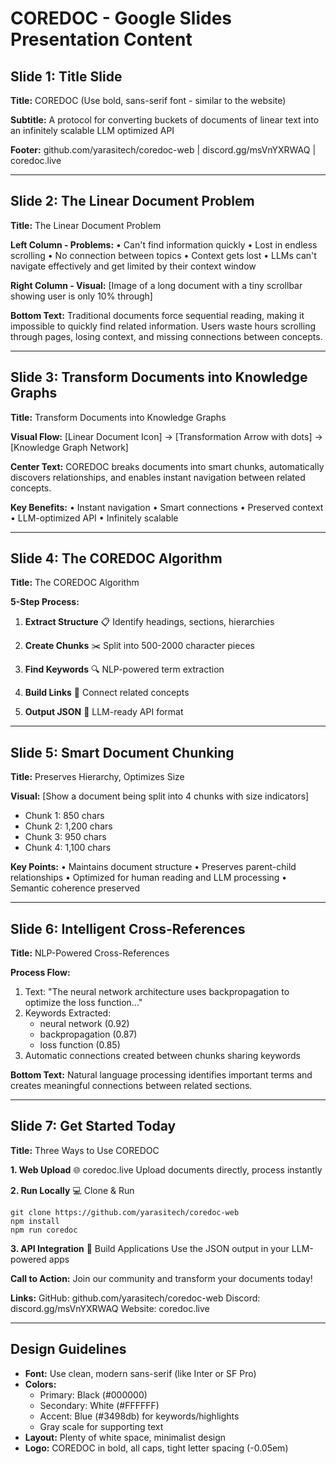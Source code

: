 # COREDOC - Google Slides Presentation Content

## Slide 1: Title Slide

**Title:** COREDOC
(Use bold, sans-serif font - similar to the website)

**Subtitle:** A protocol for converting buckets of documents of linear text into an infinitely scalable LLM optimized API

**Footer:**
github.com/yarasitech/coredoc-web | discord.gg/msVnYXRWAQ | coredoc.live

---

## Slide 2: The Linear Document Problem

**Title:** The Linear Document Problem

**Left Column - Problems:**
• Can't find information quickly
• Lost in endless scrolling
• No connection between topics
• Context gets lost
• LLMs can't navigate effectively and get limited by their context window

**Right Column - Visual:**
[Image of a long document with a tiny scrollbar showing user is only 10% through]

**Bottom Text:**
Traditional documents force sequential reading, making it impossible to quickly find related information. Users waste hours scrolling through pages, losing context, and missing connections between concepts.

---

## Slide 3: Transform Documents into Knowledge Graphs

**Title:** Transform Documents into Knowledge Graphs

**Visual Flow:**
[Linear Document Icon] → [Transformation Arrow with dots] → [Knowledge Graph Network]

**Center Text:**
COREDOC breaks documents into smart chunks, automatically discovers relationships, and enables instant navigation between related concepts.

**Key Benefits:**
• Instant navigation
• Smart connections
• Preserved context
• LLM-optimized API
• Infinitely scalable

---

## Slide 4: The COREDOC Algorithm

**Title:** The COREDOC Algorithm

**5-Step Process:**

1. **Extract Structure** 📋
   Identify headings, sections, hierarchies

2. **Create Chunks** ✂️
   Split into 500-2000 character pieces

3. **Find Keywords** 🔍
   NLP-powered term extraction

4. **Build Links** 🔗
   Connect related concepts

5. **Output JSON** 🚀
   LLM-ready API format

---

## Slide 5: Smart Document Chunking

**Title:** Preserves Hierarchy, Optimizes Size

**Visual:**
[Show a document being split into 4 chunks with size indicators]
- Chunk 1: 850 chars
- Chunk 2: 1,200 chars
- Chunk 3: 950 chars
- Chunk 4: 1,100 chars

**Key Points:**
• Maintains document structure
• Preserves parent-child relationships
• Optimized for human reading and LLM processing
• Semantic coherence preserved

---

## Slide 6: Intelligent Cross-References

**Title:** NLP-Powered Cross-References

**Process Flow:**
1. Text: "The neural network architecture uses backpropagation to optimize the loss function..."
2. Keywords Extracted:
   - neural network (0.92)
   - backpropagation (0.87)
   - loss function (0.85)
3. Automatic connections created between chunks sharing keywords

**Bottom Text:**
Natural language processing identifies important terms and creates meaningful connections between related sections.

---

## Slide 7: Get Started Today

**Title:** Three Ways to Use COREDOC

**1. Web Upload**
🌐 coredoc.live
Upload documents directly, process instantly

**2. Run Locally**
💻 Clone & Run
```
git clone https://github.com/yarasitech/coredoc-web
npm install
npm run coredoc
```

**3. API Integration**
🔧 Build Applications
Use the JSON output in your LLM-powered apps

**Call to Action:**
Join our community and transform your documents today!

**Links:**
GitHub: github.com/yarasitech/coredoc-web
Discord: discord.gg/msVnYXRWAQ
Website: coredoc.live

---

## Design Guidelines

- **Font:** Use clean, modern sans-serif (like Inter or SF Pro)
- **Colors:** 
  - Primary: Black (#000000)
  - Secondary: White (#FFFFFF)
  - Accent: Blue (#3498db) for keywords/highlights
  - Gray scale for supporting text
- **Layout:** Plenty of white space, minimalist design
- **Logo:** COREDOC in bold, all caps, tight letter spacing (-0.05em)